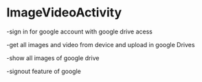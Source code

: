 # ImageVideoActivity
-sign in for google account with google drive acess

-get all images and video from device and upload in google Drives

-show all images of google drive 

-signout feature of google
